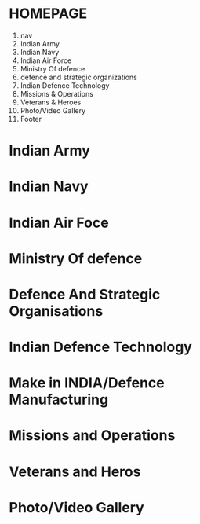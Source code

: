 # HOMEPAGE

1. nav
2. Indian Army
3. Indian Navy
4. Indian Air Force
5. Ministry Of defence
6. defence and strategic organizations
7. Indian Defence Technology
8. Missions & Operations
9. Veterans & Heroes
10. Photo/Video Gallery
11. Footer

<!-- ## nav
- Home
- Indian Special Forces
- Defence News
- Research & Development
- About
- Contact 

COMPLETED
-->

# Indian Army
# Indian Navy
# Indian Air Foce
# Ministry Of defence
# Defence And Strategic Organisations
# Indian Defence Technology
# Make in INDIA/Defence Manufacturing
# Missions and Operations
# Veterans and Heros
# Photo/Video Gallery